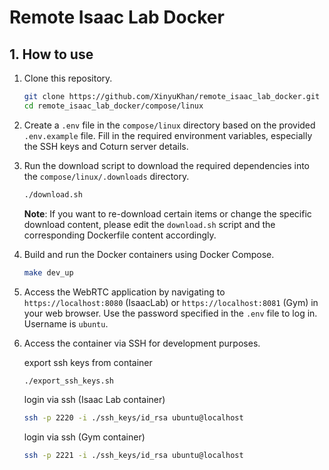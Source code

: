 # Remote Isaac Lab Docker

## 1. How to use

1. Clone this repository.

    ```bash
    git clone https://github.com/XinyuKhan/remote_isaac_lab_docker.git
    cd remote_isaac_lab_docker/compose/linux
    ```

2. Create a `.env` file in the `compose/linux` directory based on the provided `.env.example` file. Fill in the required environment variables, especially the SSH keys and Coturn server details.


4. Run the download script to download the required dependencies into the `compose/linux/.downloads` directory.

    ```bash
    ./download.sh
    ```

    **Note**: If you want to re-download certain items or change the specific download content, please edit the `download.sh` script and the corresponding Dockerfile content accordingly.
5. Build and run the Docker containers using Docker Compose.

    ```bash
    make dev_up
    ```

6. Access the WebRTC application by navigating to `https://localhost:8080` (IsaacLab) or `https://localhost:8081` (Gym) in your web browser. Use the password specified in the `.env` file to log in. Username is `ubuntu`.

7. Access the container via SSH for development purposes.

    export ssh keys from container
    ```bash
    ./export_ssh_keys.sh
    ```
    login via ssh (Isaac Lab container)
    ```bash
    ssh -p 2220 -i ./ssh_keys/id_rsa ubuntu@localhost
    ```
    login via ssh (Gym container)
    ```bash
    ssh -p 2221 -i ./ssh_keys/id_rsa ubuntu@localhost
    ```